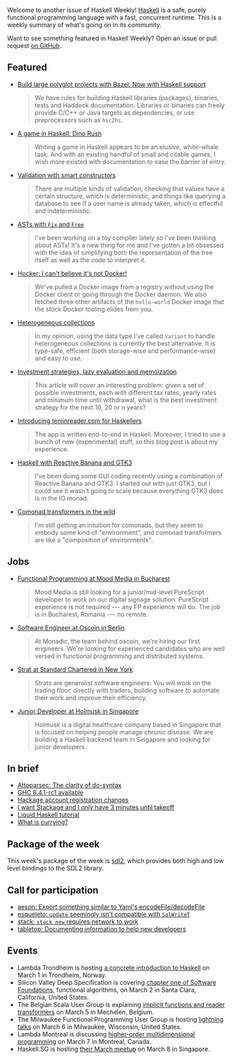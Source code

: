<!-- 2018-03-01 -->

Welcome to another issue of Haskell Weekly!
[Haskell](https://www.haskell.org) is a safe, purely functional programming language with a fast, concurrent runtime.
This is a weekly summary of what's going on in its community.

Want to see something featured in Haskell Weekly?
Open an issue or pull request [on GitHub](https://github.com/haskellweekly/haskellweekly.github.io).

## Featured

-   [Build large polyglot projects with Bazel: Now with Haskell support](https://www.tweag.io/posts/2018-02-28-bazel-haskell.html)

    > We have rules for building Haskell libraries (packages), binaries, tests and Haddock documentation. Libraries or binaries can freely provide C/C++ or Java targets as dependencies, or use preprocessors such as `hsc2hs`.

-   [A game in Haskell: Dino Rush](http://jxv.io/blog/2018-02-28-A-Game-in-Haskell.html)

    > Writing a game in Haskell appears to be an elusive, white-whale task. And with an existing handful of small and citable games, I wish more existed with documentation to ease the barrier of entry.

-   [Validation with smart constructors](https://haskell-at-work.com/episodes/2018-02-26-validation-with-smart-constructors.html)

    > There are multiple kinds of validation; checking that values have a certain structure, which is deterministic, and things like querying a database to see if a user name is already taken, which is effectful and indeterministic.

-   [ASTs with `Fix` and `Free`](https://chrispenner.ca/posts/asts-with-fix-and-free)

    > I've been working on a toy compiler lately so I've been thinking about ASTs! It's a new thing for me and I've gotten a bit obsessed with the idea of simplifying both the representation of the tree itself as well as the code to interpret it.

-   [Hocker: I can't believe it's not Docker!](https://ixmatus.net/articles/docker-without-docker.html)

    > We've pulled a Docker image from a registry without using the Docker client or going through the Docker daemon. We also fetched three other artifacts of the `hello-world` Docker image that the stock Docker tooling elides from you.

-   [Heterogeneous collections](http://www.sylvain-henry.info/home/posts/2018-02-21-heterogeneous-collections.html)

    > In my opinion, using the data type I've called `Variant` to handle heterogeneous collections is currently the best alternative. It is type-safe, efficient (both storage-wise and performance-wise) and easy to use.

-   [Investment strategies, lazy evaluation and memoization](https://mzabani.wordpress.com/2018/02/27/investment-strategies-lazy-evaluation-and-memoization/)

    > This article will cover an interesting problem: given a set of possible investments, each with different tax rates, yearly rates and minimum time until withdrawal, what is the best investment strategy for the next 10, 20 or n years?

-   [Introducing tenjinreader.com for Haskellers](https://dfordivam.github.io/posts/2018-02-27-introducing-tenjinreader-for-haskellers.html)

    > The app is written end-to-end in Haskell. Moreover, I tried to use a bunch of new (experimental) stuff, so this blog post is about my experience.

-   [Haskell with Reactive Banana and GTK3](https://paulspontifications.blogspot.co.uk/2018/02/haskell-with-reactive-banana-and-gtk3.html)

    > I've been doing some GUI coding recently using a combination of Reactive Banana and GTK3. I started out with just GTK3, but I could see it wasn't going to scale because everything GTK3 does is in the IO monad.

-   [Comonad transformers in the wild](http://blog.ielliott.io/comonad-transformers-in-the-wild/)

    > I'm still getting an intuition for comonads, but they seem to embody some kind of "environment", and comonad transformers are like a "composition of environments".

## Jobs

-   [Functional Programming at Mood Media in Bucharest](https://www.linkedin.com/jobs/cap/view/558610746/)

    > Mood Media is still looking for a junior/mid-level PureScript developer to work on our digital signage solution. PureScript experience is not required --- any FP experience will do. The job is in Bucharest, Romania --- no remote.

-   [Software Engineer at Oscoin in Berlin](http://oscoin.io/jobs.html)

    > At Monadic, the team behind oscoin, we're hiring our first engineers. We're looking for experienced candidates who are well versed in functional programming and distributed systems.

-   [Strat at Standard Chartered in New York](http://www.atzedijkstra.net/haskell/new-york-job-openings-with-the-strats-team-at-standard-chartered-bank/)

    > Strats are generalist software engineers. You will work on the trading floor, directly with traders, building software to automate their work and improve their efficiency.

-   [Junior Developer at Holmusk in Singapore](https://np.reddit.com/r/haskell/comments/7zti25/junior_haskell_developer_in_singapore/)

    > Holmusk is a digital healthcare company based in Singapore that is focused on helping people manage chronic disease. We are building a Haskell backend team in Singapore and looking for junior developers.

## In brief

-   [Attoparsec: The clarity of do-syntax](https://mmhaskell.com/blog/2018/2/26/attoparsec-the-clarity-of-do-syntax)
-   [GHC 8.4.1-rc1 available](https://mail.haskell.org/pipermail/haskell-cafe/2018-February/128656.html)
-   [Hackage account registration changes](https://np.reddit.com/r/haskell/comments/7zj83v/ann_hackage_account_registration_changes/)
-   [I want Stackage and I only have 3 minutes until takeoff](https://github.com/quchen/stackage-everything/tree/9a65fbc4503a04cf013ed8678a86744ebd3a1157)
-   [Liquid Haskell tutorial](https://liquid.kosmikus.org)
-   [What is currying?](https://namc.in/2018-02-22-currying)

## Package of the week

This week's package of the week is [sdl2](https://www.stackage.org/lts-10.0/package/sdl2-2.3.0),
which provides both high and low level bindings to the SDL2 library.

## Call for participation

-   [aeson: Export something similar to Yaml's encodeFile/decodeFile](https://github.com/bos/aeson/issues/623)
-   [esqueleto: `update` seemingly isn't compatible with `SqlWriteT`](https://github.com/bitemyapp/esqueleto/issues/73)
-   [stack: `stack new` requires network to work](https://github.com/commercialhaskell/stack/issues/3850)
-   [tabletop: Documenting information to help new developers](https://github.com/taksuyu/tabletop/issues/1)

## Events

-   Lambda Trondheim is hosting [a concrete introduction to Haskell](https://www.meetup.com/Lambda-Trondheim/events/248157099/) on March 1 in Trondheim, Norway.
-   Silicon Valley Deep Specification is covering [chapter one of Software Foundations](https://www.meetup.com/Silicon-Valley-Deep-Specification/events/247443697/), functional algorithms, on March 2 in Santa Clara, California, United States.
-   The Belgian Scala User Group is explaining [implicit functions and reader transformers](https://www.meetup.com/BeScala/events/245944882/) on March 5 in Mechelen, Belgium.
-   The Milwaukee Functional Programming User Group is hosting [lightning talks](https://www.meetup.com/Milwaukee-Functional-Programming-User-Group/events/248023597/) on March 6 in Milwaukee, Wisconsin, United States.
-   Lambda Montreal is discussing [higher-order multidimensional programming](https://www.meetup.com/lambda-montreal/events/247964281/) on March 7 in Montreal, Canada.
-   Haskell.SG is hosting [their March meetup](https://www.meetup.com/HASKELL-SG/events/246341985/) on March 8 in Singapore.
